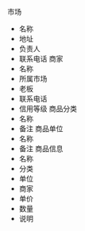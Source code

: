 市场

- 名称
- 地址
- 负责人
- 联系电话
  商家
- 名称
- 所属市场
- 老板
- 联系电话
- 信用等级
  商品分类
- 名称
- 备注
  商品单位
- 名称
- 备注
  商品信息
- 名称
- 分类
- 单位
- 商家
- 单价
- 数量
- 说明
